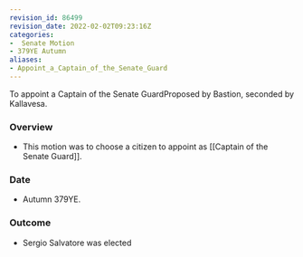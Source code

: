 ```yaml
---
revision_id: 86499
revision_date: 2022-02-02T09:23:16Z
categories:
-  Senate Motion
- 379YE Autumn
aliases:
- Appoint_a_Captain_of_the_Senate_Guard
---
```


To appoint a Captain of the Senate GuardProposed by Bastion, seconded by Kallavesa. 

### Overview
* This motion was to choose a citizen to appoint as [[Captain of the Senate Guard]].

### Date
* Autumn 379YE.

### Outcome
* Sergio Salvatore was elected


